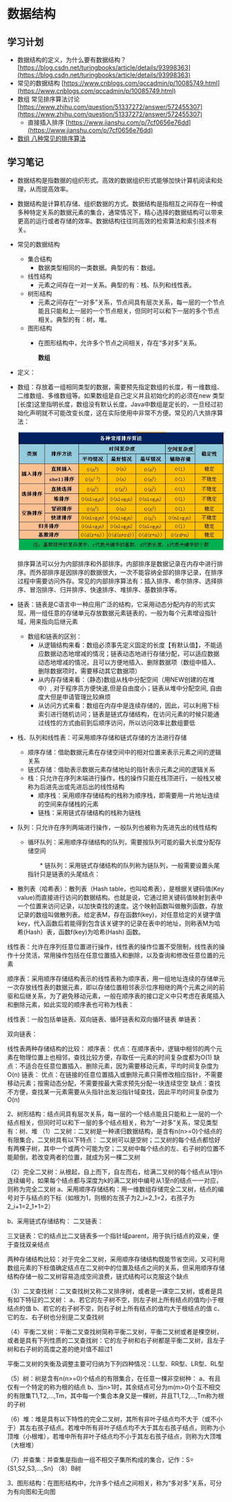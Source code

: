# 数据结构

## 学习计划

* 数据结构的定义，为什么要有数据结构？ [https://blog.csdn.net/turingbooks/article/details/93998363](https://blog.csdn.net/turingbooks/article/details/93998363)
* 常见的数据结构 [https://www.cnblogs.com/qccadmin/p/10085749.html](https://www.cnblogs.com/qccadmin/p/10085749.html)
* 数组 常见排序算法讨论 [https://www.zhihu.com/question/51337272/answer/572455307](https://www.zhihu.com/question/51337272/answer/572455307)
  * 直接插入排序 [https://www.jianshu.com/p/7cf0656e76dd](https://www.jianshu.com/p/7cf0656e76dd)
* [数组 八种常见的排序算法](https://github.com/zhonghuasheng/JAVA/blob/master/README.md#thinking)

## 学习笔记

* 数据结构是指数据的组织形式。高效的数据组织形式能够加快计算机阅读和处理，从而提高效率。
* 数据结构是计算机存储、组织数据的方式。数据结构是指相互之间存在一种或多种特定关系的数据元素的集合，通常情况下，精心选择的数据结构可以带来更高的运行或者存储的效率。数据结构往往同高效的检索算法和索引技术有关。
* 常见的数据结构
  * 集合结构
    * 数据类型相同的一类数据。典型的有：数组。
  * 线性结构
    * 元素之间存在一对一关系。典型的有：栈、队列和线性表。
  * 树形结构
    * 元素之间存在“一对多”关系，节点间具有层次关系，每一层的一个节点能且只能和上一层的一个节点相关，但同时可以和下一层的多个节点相关。典型的有：树，堆。
  * 图形结构
    * 在图形结构中，允许多个节点之间相关，存在“多对多”关系。

      **数组**
* 定义：
* 数组：存放着一组相同类型的数据，需要预先指定数组的长度，有一维数组、二维数组、多维数组等。如果数组是自己定义并且初始化的的必须在new 类型\[长度\]这里指明长度，数组没有默认长度。Java中数组是定长的，一旦经过初始化声明就不可能改变长度，这在实际使用中非常不方便。常见的八大排序算法：

    ![](../../.gitbook/assets/八大排序算法.png)

    排序算法可以分为内部排序和外部排序。内部排序是数据记录在内存中进行排序。而外部排序是因排序的数据很大，一次不能容纳全部的排序记录，在排序过程中需要访问外存。常见的内部排序算法有：插入排序、希尔排序、选择排序、冒泡排序、归并排序、快速排序、堆排序、基数排序等。

* 链表：链表是C语言中一种应用广泛的结构，它采用动态分配内存的形式实现，用一组任意的存储单元存放数据元素链表的，一般为每个元素增设指针域，用来指向后继元素
  * 数组和链表的区别：
    * 从逻辑结构来看：数组必须事先定义固定的长度【有默认值】，不能适应数据动态地增减的情况；链表动态地进行存储分配，可以适应数据动态地增减的情况，且可以方便地插入、删除数据项（数组中插入、删除数据项时，需要移动其它数据项）
    * 从内存存储来看：（静态\)数组从栈中分配空间（用NEW创建的在堆中）, 对于程序员方便快速,但是自由度小；链表从堆中分配空间, 自由度大但是申请管理比较麻烦
    * 从访问方式来看：数组在内存中是连续存储的，因此，可以利用下标索引进行随机访问；链表是链式存储结构，在访问元素的时候只能通过线性的方式由前到后顺序访问，所以访问效率比数组要低
* 栈、队列和线性表：可采用顺序存储和链式存储的方法进行存储
  * 顺序存储：借助数据元素在存储空间中的相对位置来表示元素之间的逻辑关系
  * 链式存储：借助表示数据元素存储地址的指针表示元素之间的逻辑关系
  * 栈：只允许在序列末端进行操作，栈的操作只能在栈顶进行，一般栈又被称为后进先出或先进后出的线性结构
    * 顺序栈：采用顺序存储结构的栈称为顺序栈，即需要用一片地址连续的空间来存储栈的元素
    * 链栈：采用链式存储结构的栈称为链栈
* 队列：只允许在序列两端进行操作，一般队列也被称为先进先出的线性结构
  * 循环队列：采用顺序存储结构的队列，需要按队列可能的最大长度分配存储空间

    　　\* 链队列：采用链式存储结构的队列称为链队列，一般需要设置头尾指针只是链表的头尾结点：
* 散列表（哈希表）：散列表（Hash table，也叫哈希表），是根据关键码值\(Key value\)而直接进行访问的数据结构。也就是说，它通过把关键码值映射到表中一个位置来访问记录，以加快查找的速度。这个映射函数叫做散列函数，存放记录的数组叫做散列表。给定表M，存在函数f\(key\)，对任意给定的关键字值key，代入函数后若能得到包含该关键字的记录在表中的地址，则称表M为哈希\(Hash）表，函数f\(key\)为哈希\(Hash\) 函数。

线性表：允许在序列任意位置进行操作，线性表的操作位置不受限制，线性表的操作十分灵活，常用操作包括在任意位置插入和删除，以及查询和修改任意位置的元素

顺序表：采用顺序存储结构表示的线性表称为顺序表，用一组地址连续的存储单元一次存放线性表的数据元素，即以存储位置相邻表示位序相继的两个元素之间的前驱和后继关系，为了避免移动元素，一般在顺序表的接口定义中只考虑在表尾插入和删除元素，如此实现的顺序表也可称为栈表：

线性表：一般包括单链表、双向链表、循环链表和双向循环链表 单链表：

双向链表：

线性表两种存储结构的比较： 顺序表： 优点：在顺序表中，逻辑中相邻的两个元素在物理位置上也相邻，查找比较方便，存取任一元素的时间复杂度都为O\(1\) 缺点：不适合在任意位置插入、删除元素，因为需要移动元素，平均时间复杂度为O\(n\) 链表： 优点：在链接的任意位置插入或删除元素只需修改相应指针，不需要移动元素；按需动态分配，不需要按最大需求预先分配一块连续空空 缺点：查找不方便，查找某一元素需要从头指针出发沿指针域查找，因此平均时间复杂度为O\(n\)

2、树形结构：结点间具有层次关系，每一层的一个结点能且只能和上一层的一个结点相关，但同时可以和下一层的多个结点相关，称为“一对多”关系，常见类型有：树、堆 （1）二叉树：二叉树是一种递归数据结构，是含有n\(n&gt;=0\)个结点的有限集合，二叉树具有以下特点： 二叉树可以是空树；二叉树的每个结点都恰好有两棵子树，其中一个或两个可能为空；二叉树中每个结点的左、右子树的位置不能颠倒，若改变两者的位置，就成为另一棵二叉树

（2）完全二叉树：从根起，自上而下，自左而右，给满二叉树的每个结点从1到n连续编号，如果每个结点都与深度为k的满二叉树中编号从1至n的结点一一对应，则称为完全二叉树 a、采用顺序存储结构：用一维数组存储完全二叉树，结点的编号对于与结点的下标（如根为1，则根的左孩子为2_i=2_1=2，右孩子为2_i+1=2_1+1=2）

b、采用链式存储结构： 二叉链表：

三叉链表：它的结点比二叉链表多一个指针域parent，用于执行结点的双亲，便于查找双亲结点

两种存储结构比较：对于完全二叉树，采用顺序存储结构既能节省空间，又可利用数组元素的下标值确定结点在二叉树中的位置及结点之间的关系，但采用顺序存储结构存储一般二叉树容易造成空间浪费，链式结构可以克服这个缺点

（3）二叉查找树：二叉查找树又称二叉排序树，或者是一课空二叉树，或者是具有如下特征的二叉树： a、若它的左子树不空，则左子树上所有结点的值均小于根结点的值 b、若它的右子树不空，则右子树上所有结点的值均大于根结点的值 c、它的左、右子树也分别是二叉查找树

（4）平衡二叉树：平衡二叉查找树简称平衡二叉树，平衡二叉树或者是棵空树，或者是具有下列性质的二叉查找树：它的左子树和右子树都是平衡二叉树，且左子树和右子树的高度之差的绝对值不超过1

平衡二叉树的失衡及调整主要可归纳为下列四种情况：LL型、RR型、LR型、RL型

（5）树：树是含有n\(n&gt;=0\)个结点的有限集合，在任意一棵非空树种： a、有且仅有一个特定的称为根的结点 b、当n&gt;1时，其余结点可分为m\(m&gt;0\)个互不相交的有限集T1,T2,...,Tm，其中每一个集合本身又是一棵树，并且T1,T2,...,Tm称为根的子树

（6）堆：堆是具有以下特性的完全二叉树，其所有非叶子结点均不大于（或不小于）其左右孩子结点。若堆中所有非叶子结点均不大于其左右孩子结点，则称为小顶堆（小根堆），若堆中所有非叶子结点均不小于其左右孩子结点，则称为大顶堆（大根堆）

（7）并查集：并查集是指由一组不相交子集所构成的集合，记作：S={S1,S2,S3,...,Sn} （8）B树

3、图形结构：在图形结构中，允许多个结点之间相关，称为“多对多”关系，可分为有向图和无向图


